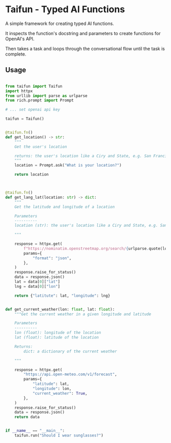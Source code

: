 # Taifun - Typed AI Functions

A simple framework for creating typed AI functions.

It inspects the function's docstring and parameters to create functions for OpenAI's API.

Then takes a task and loops through the conversational flow until the task is complete.


## Usage

```python

from taifun import Taifun
import httpx
from urllib import parse as urlparse
from rich.prompt import Prompt

# ... set openai api key

taifun = Taifun()


@taifun.fn()
def get_location() -> str:
    """
    Get the user's location

    returns: the user's location like a Ciry and State, e.g. San Francisco, CA
    """
    location = Prompt.ask("What is your location?")

    return location



@taifun.fn()
def get_lang_lat(location: str) -> dict:
    """
    Get the latitude and longitude of a location

    Parameters
    ----------
    location (str): the user's location like a Ciry and State, e.g. San Francisco, CA

    """

    response = httpx.get(
        f"https://nominatim.openstreetmap.org/search/{urlparse.quote(location)}",
        params={
            "format": "json",
        },
    )
    response.raise_for_status()
    data = response.json()
    lat = data[0]["lat"]
    lng = data[0]["lon"]

    return {"latitute": lat, "longitude": lng}


def get_current_weather(lon: float, lat: float):
    """Get the current weather in a given longitude and latitude

    Parameters
    ----------
    lon (float): longitude of the location
    lat (float): latitude of the location

    Returns:
        dict: a dictionary of the current weather

    """

    response = httpx.get(
        "https://api.open-meteo.com/v1/forecast",
        params={
            "latitude": lat,
            "longitude": lon,
            "current_weather": True,
        },
    )
    response.raise_for_status()
    data = response.json()
    return data


if __name__ == "__main__":
    taifun.run("Should I wear sunglasses?")

```